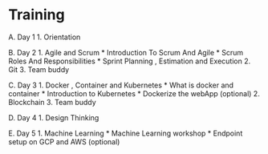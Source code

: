 # Training

A. Day 1 
    1. Orientation

B. Day 2
    1. Agile and Scrum
        * Introduction To Scrum And Agile
        * Scrum Roles And Responsibilities
        * Sprint Planning , Estimation and Execution
    2. Git
    3. Team buddy

C. Day 3
    1. Docker , Container and Kubernetes
        * What is docker and container
        * Introduction to Kubernetes
        * Dockerize the webApp (optional)
    2. Blockchain
    3. Team buddy

D. Day 4
    1. Design Thinking

E. Day 5
    1. Machine Learning
        * Machine Learning workshop
        * Endpoint setup on GCP and AWS (optional)
        

